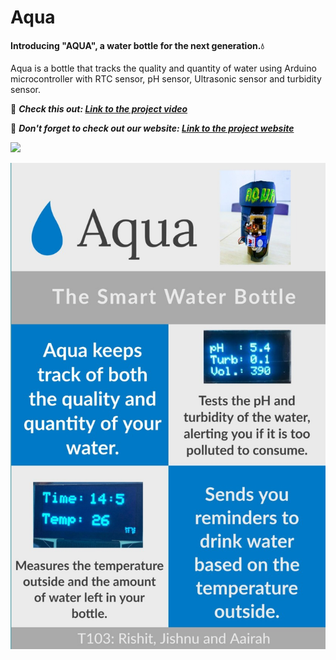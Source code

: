 # Aqua
#### Introducing "AQUA", a water bottle for the next generation.💧
Aqua is a bottle that tracks the quality and quantity of water using Arduino microcontroller with RTC sensor, pH sensor, Ultrasonic sensor and turbidity sensor.

🔭 ***Check this out: [Link to the project video](https://www.youtube.com/watch?v=dc9STn3YFNU&feature=youtu.be)***

🔭 ***Don't forget to check out our website: [Link to the project website](https://jishnu19048.github.io/pis-website/index.html)***

![](Screenshot%202021-02-09%20at%203.15.32%20PM.png)


![](Screenshot%202021-02-09%20at%203.20.08%20PM.png)
